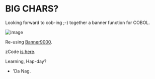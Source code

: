 # BIG CHARS?

Looking forward to cob-ing ;-) together a banner function for COBOL. 

![image](https://github.com/soft9000/Blog9000/tree/master/GnuCOBOL/BIG_CHARS/BIG_CHARS.png)

Re-using [Banner9000](https://www.youtube.com/watch?v=XBbkdlYs9hM).

zCode [is here](https://github.com/soft9000/Blog9000/blob/master/GnuCOBOL/BIG_CHARS/BigChars.py).

Learning, Hap-day?

- 'Da Nag.


